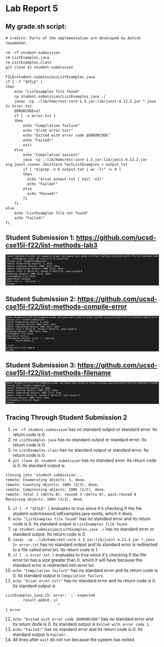 # Lab Report 5
## My grade.sh script:
```
# Credits: Parts of the implementation are developed by Ashish Jayamohan.

rm -rf student-submission
rm ListExamples.java
rm ListExamples.class
git clone $1 student-submission

FILE=student-submission/ListExamples.java
if [ -f "$FILE" ]
then
	echo "ListExamples file found"
	cp student-submission/ListExamples.java ./
	javac -cp .:lib/hamcrest-core-1.3.jar:lib/junit-4.13.2.jar *.java 2> error.txt
    ERRORCODE=$?
	if [ -s error.txt ]
	then
		echo "Compilation failure"
		echo "$(cat error.txt)"
		echo "Exited with error code $ERRORCODE"
        echo "Failed!"
		exit
	else
		echo "Compilation success"
		java -cp .:lib/hamcrest-core-1.3.jar:lib/junit-4.13.2.jar org.junit.runner.JUnitCore TestListExamples > output.txt
		if [ "$(grep -o E output.txt | wc -l)" != 0 ]
		then
		  echo "$(cat output.txt | tail -n2)"
          echo "Failed!"
		else
		  echo "Passed!"
		fi
	fi
else
	echo "ListExamples file not found"
    echo "Failed!"
fi
```
## Student Submission 1: https://github.com/ucsd-cse15l-f22/list-methods-lab3
![lab3](lab3.png)

## Student Submission 2: https://github.com/ucsd-cse15l-f22/list-methods-compile-error
![compile-error](compile-error.png)

## Student Submission 3: https://github.com/ucsd-cse15l-f22/list-methods-filename
![filename](filename.png)

## Tracing Through Student Submission 2
1. `rm -rf student-submission` has no standard output or standard error. Its return code is 0.
2. `rm ListExamples.java` has no standard output or standard error. Its return code is 0.
3. `rm ListExamples.class` has no standard output or standard error. Its return code is 0.
4. `git clone $1 student-submission` has no standard error. Its return code is 0. Its standard output is 
```
Cloning into 'student-submission'...
remote: Enumerating objects: 3, done.
remote: Counting objects: 100% (3/3), done.
remote: Compressing objects: 100% (2/2), done.
remote: Total 3 (delta 0), reused 3 (delta 0), pack-reused 0
Receiving objects: 100% (3/3), done.
```
5. `if [ -f "$FILE" ]` evaluates to true since it's checking if the file student-submission/ListExamples.java exists, which it does.
6. `echo "ListExamples file found"` has no standard error and its return code is 0. Its standard output is `ListExamples file found`. 
7. `cp student-submission/ListExamples.java ./` has no standard error or standard output. Its return code is 0.
8. `javac -cp .:lib/hamcrest-core-1.3.jar:lib/junit-4.13.2.jar *.java 2> error.txt` has no standard output and its standard error is redirected to a file called error.txt. Its return code is 1.
9. `if [ -s error.txt ]` evaluates to true since it's checking if the file error.txt has a size greater than 0, which it will have because the standard error is redirected into error.txt.
10. `echo "Compilation failure"` has no standard error and its return code is 0. Its standard output is `Compilation failure`.
11. `echo "$(cat error.txt)"` has no standard error and its return code is 0. Its standard output is 
```
ListExamples.java:15: error: ';' expected
        result.add(0, s)
                        ^
1 error
```
12. `echo "Exited with error code $ERRORCODE"` has no standard error and its return dode is 0. Its standard output is `Exited with error code 1`.
13. `echo "Failed!"` has no standard error and its return code is 0. Its standard output is `Failed!`.
14. All lines after `exit` do not run because the system has exited.